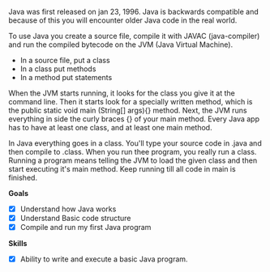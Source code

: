 Java was first released on jan 23, 1996. Java is backwards compatible and because of this you will encounter older Java code in the real world.

To use Java you create a source file, compile it with JAVAC (java-compiler) and run the compiled bytecode on the JVM (Java Virtual Machine). 

* In a source file, put a class
* In a class put methods
* In a method put statements

When the JVM starts running, it looks for the class you give it at the command line. Then it starts look for a specially written method, which is the public static void main (String[] args){} method. Next, the JVM runs everything in side the curly braces {} of your main method. Every Java app has to have at least one class, and at least one main method.

In Java everything goes in a class. You'll type your source code in .java and then compile to .class. When you run thee program, you really run a class. Running a program means telling the JVM to load the given class and then start executing it's main method. Keep running till all code in main is finished.

**Goals**
- [x] Understand how Java works
- [x] Understand Basic code structure
- [x] Compile and run my first Java program

**Skills**
- [x] Ability to write and execute a basic Java program.
